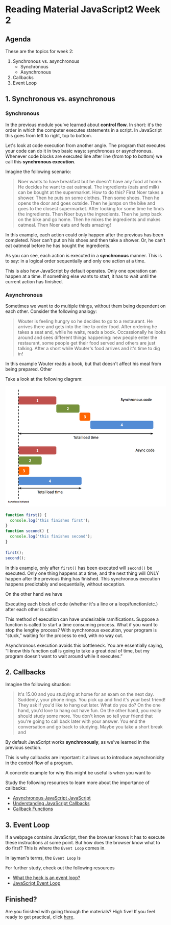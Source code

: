 # Reading Material JavaScript2 Week 2

## Agenda

These are the topics for week 2:

1. Synchronous vs. asynchronous
   - Synchronous
   - Asynchronous
2. Callbacks
3. Event Loop

## 1. Synchronous vs. asynchronous

### Synchronous

In the previous module you've learned about **control flow**. In short: it's the order in which the computer executes statements in a script. In JavaScript this goes from left to right, top to bottom.

Let's look at code execution from another angle. The program that executes your code can do it in two basic ways: synchronous or asynchronous. Whenever code blocks are executed line after line (from top to bottom) we call this **synchronous execution**.

Imagine the following scenario:

> Noer wants to have breakfast but he doesn't have any food at home. He decides he want to eat oatmeal. The ingredients (oats and milk) can be bought at the supermarket. How to do this? First Noer takes a shower. Then he puts on some clothes. Then some shoes. Then he opens the door and goes outside. Then he jumps on the bike and goes to the closest supermarket. After looking for some time he finds the ingredients. Then Noer buys the ingredients. Then he jump back on the bike and go home. Then he mixes the ingredients and makes oatmeal. Then Noer eats and feels amazing!

In this example, each action could only happen after the previous has been completed. Noer can't put on his shoes and then take a shower. Or, he can't eat oatmeal before he has bought the ingredients.

As you can see, each action is executed in a **synchronous** manner. This is to say: in a logical order sequentially and only one action at a time.

This is also how JavaScript by default operates. Only one operation can happen at a time. If something else wants to start, it has to wait until the current action has finished.

### Asynchronous

Sometimes we want to do multiple things, without them being dependent on each other. Consider the following analogy:

> Wouter is feeling hungry so he decides to go to a restaurant. He arrives there and gets into the line to order food. After ordering he takes a seat and, while he waits, reads a book. Occassionally he looks around and sees different things happening: new people enter the restaurant, some people get their food served and others are just talking. After a short while Wouter's food arrives and it's time to dig in!

In this example Wouter reads a book, but that doesn't affect his meal from being prepared. Other

Take a look at the following diagram:

![Sync vs. Async](../assets/javascript-sync-vs-async.png)

```js
function first() {
  console.log('this finishes first');
}
function second() {
  console.log('this finishes second');
}

first();
second();
```

In this example, only after `first()` has been executed will `second()` be executed. Only one thing happens at a time, and the next thing will ONLY happen after the previous thing has finished. This synchronous execution happens predictably and sequentially, without exception.

On the other hand we have

Executing each block of code (whether it's a line or a loop/function/etc.) after each other is called

This method of execution can have undesirable ramifications. Suppose a function is called to start a time consuming process. What if you want to stop the lengthy process? With synchronous execution, your program is “stuck,” waiting for the process to end, with no way out.

Asynchronous execution avoids this bottleneck. You are essentially saying, “I know this function call is going to take a great deal of time, but my program doesn’t want to wait around while it executes.”

## 2. Callbacks

Imagine the following situation:

> It's 15.00 and you studying at home for an exam on the next day. Suddenly, your phone rings. You pick up and find it's your best friend! They ask if you'd like to hang out later. What do you do? On the one hand, you'd love to hang out have fun. On the other hand, you really should study some more. You don't know so tell your friend that you're going to call back later with your answer. You end the conversation and go back to studying. Maybe you take a short break and

By default JavaScript works **synchronously**, as we've learned in the previous section.

This is why callbacks are important: it allows us to introduce asynchronicity in the control flow of a program.

A concrete example for why this might be useful is when you want to

Study the following resources to learn more about the importance of callbacks:

- [Asynchronous JavaScript JavaScript](https://www.youtube.com/watch?v=YxWMxJONp7E)
- [Understanding JavaScript Callbacks](https://www.youtube.com/watch?v=Nau-iEEgEoM)
- [Callback Functions](https://www.youtube.com/watch?v=QRq2zMHlBz4)

## 3. Event Loop

If a webpage contains JavaScript, then the browser knows it has to execute these instructions at some point. But how does the browser know what to do first? This is where the `Event Loop` comes in.

In layman's terms, the `Event Loop` is

For further study, check out the following resources

- [What the heck is an event loop?](https://www.youtube.com/watch?v=8aGhZQkoFbQ)
- [JavaScript Event Loop](https://www.youtube.com/watch?v=XzXIMZMN9k4)

## Finished?

Are you finished with going through the materials? High five! If you feel ready to get practical, click [here](./MAKEME.md).
